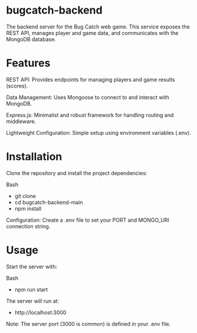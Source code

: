 # bugcatch-backend

The backend server for the Bug Catch web game. This service exposes the REST API, manages player and game data, and communicates with the MongoDB database.

# Features

REST API: Provides endpoints for managing players and game results (scores).

Data Management: Uses Mongoose to connect to and interact with MongoDB.

Express.js: Minimalist and robust framework for handling routing and middleware.

Lightweight Configuration: Simple setup using environment variables (.env).

# Installation

Clone the repository and install the project dependencies:

Bash
- git clone <repo-url>
- cd bugcatch-backend-main
- npm install

Configuration: Create a .env file to set your PORT and MONGO_URI connection string.

# Usage

Start the server with:

Bash
- npm run start

The server will run at:
- http://localhost:3000

Note: The server port (3000 is common) is defined in your .env file.
